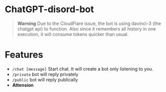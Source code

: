 # ChatGPT-disord-bot

> **Warning**
> Due to the CloudFlare issue, the bot is using davinci-3 (the chatgpt api) to function.
> Also since it remembers all history in one execution, it will consume tokens quicker than usual.

# Features

* `/chat [message]` Start chat. It will create a bot only listening to you.
* `/private` bot will reply privately
* `/public`  bot will reply publically
* **Attension**


